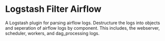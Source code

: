 # Logstash Filter Airflow
A Logstash plugin for parsing airflow logs. Destructure the logs into objects and seperation of airflow logs by component. This includes, the webserver, scheduler, workers, and dag_processing logs.


